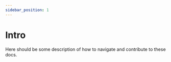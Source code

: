 ```yaml
---
sidebar_position: 1
---
```


# Intro
Here should be some description of how to navigate and contribute to these docs.